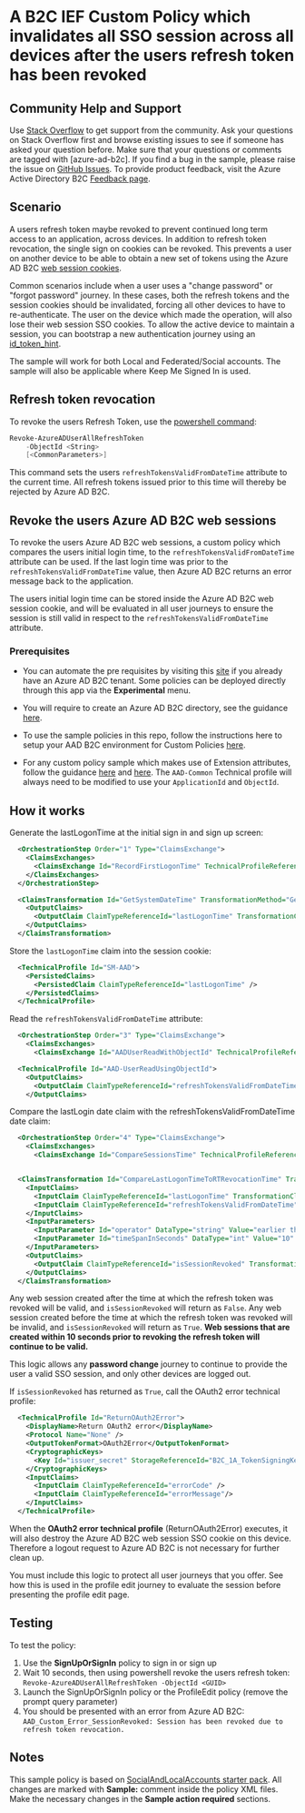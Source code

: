# A B2C IEF Custom Policy which invalidates all SSO session across all devices after the users refresh token has been revoked

## Community Help and Support
Use [Stack Overflow](https://stackoverflow.com/questions/tagged/azure-ad-b2c) to get support from the community. Ask your questions on Stack Overflow first and browse existing issues to see if someone has asked your question before. Make sure that your questions or comments are tagged with [azure-ad-b2c].
If you find a bug in the sample, please raise the issue on [GitHub Issues](https://github.com/azure-ad-b2c/samples/issues).
To provide product feedback, visit the Azure Active Directory B2C [Feedback page](https://feedback.azure.com/forums/169401-azure-active-directory?category_id=160596).

## Scenario
A users refresh token maybe revoked to prevent continued long term access to an application, across devices. In addition to refresh token revocation, the single sign on cookies can be revoked. This prevents a user on another device to be able to obtain a new set of tokens using the Azure AD B2C [web session cookies](https://docs.microsoft.com/en-us/azure/active-directory-b2c/session-behavior?pivots=b2c-custom-policy#configure-azure-ad-b2c-session-behavior).

Common scenarios include when a user uses a "change password" or "forgot password" journey. In these cases, both the refresh tokens and the session cookies should be invalidated, forcing all other devices to have to re-authenticate. The user on the device which made the operation, will also lose their web session SSO cookies. To allow the active device to maintain a session, you can bootstrap a new authentication journey using an [id_token_hint](https://docs.microsoft.com/azure/active-directory-b2c/id-token-hint).

The sample will work for both Local and Federated/Social accounts. 
The sample will also be applicable where Keep Me Signed In is used.

## Refresh token revocation
To revoke the users Refresh Token, use the [powershell command](https://docs.microsoft.com/en-us/powershell/module/azuread/revoke-azureaduserallrefreshtoken?view=azureadps-2.0):
```powershell
Revoke-AzureADUserAllRefreshToken
    -ObjectId <String>
    [<CommonParameters>]
```

This command sets the users `refreshTokensValidFromDateTime` attribute to the current time. All refresh tokens issued prior to this time will thereby be rejected by Azure AD B2C.

## Revoke the users Azure AD B2C web sessions
To revoke the users Azure AD B2C web sessions, a custom policy which compares the users initial login time, to the `refreshTokensValidFromDateTime` attribute can be used. If the last login time was prior to the  `refreshTokensValidFromDateTime` value, then Azure AD B2C returns an error message back to the application.

The users initial login time can be stored inside the Azure AD B2C web session cookie, and will be evaluated in all user journeys to ensure the session is still valid in respect to the `refreshTokensValidFromDateTime` attribute.

### Prerequisites
- You can automate the pre requisites by visiting this [site](https://aka.ms/iefsetup) if you already have an Azure AD B2C tenant. Some policies can be deployed directly through this app via the **Experimental** menu.

- You will require to create an Azure AD B2C directory, see the guidance [here](https://docs.microsoft.com/en-us/azure/active-directory-b2c/tutorial-create-tenant).

- To use the sample policies in this repo, follow the instructions here to setup your AAD B2C environment for Custom Policies [here](https://docs.microsoft.com/en-us/azure/active-directory-b2c/active-directory-b2c-get-started-custom).

- For any custom policy sample which makes use of Extension attributes, follow the guidance [here](https://docs.microsoft.com/en-us/azure/active-directory-b2c/active-directory-b2c-create-custom-attributes-profile-edit-custom#create-a-new-application-to-store-the-extension-properties) and [here](https://docs.microsoft.com/en-us/azure/active-directory-b2c/active-directory-b2c-create-custom-attributes-profile-edit-custom#modify-your-custom-policy-to-add-the-applicationobjectid). The `AAD-Common` Technical profile will always need to be modified to use your `ApplicationId` and `ObjectId`.

## How it works

Generate the lastLogonTime at the initial sign in and sign up screen:
```xml
  <OrchestrationStep Order="1" Type="ClaimsExchange">
    <ClaimsExchanges>
      <ClaimsExchange Id="RecordFirstLogonTime" TechnicalProfileReferenceId="CT-RecordFirstLogonTime" />
    </ClaimsExchanges>
  </OrchestrationStep>

  <ClaimsTransformation Id="GetSystemDateTime" TransformationMethod="GetCurrentDateTime">
    <OutputClaims>
      <OutputClaim ClaimTypeReferenceId="lastLogonTime" TransformationClaimType="currentDateTime" />
    </OutputClaims>
  </ClaimsTransformation>
```

Store the `lastLogonTime` claim into the session cookie:
```xml
  <TechnicalProfile Id="SM-AAD">
    <PersistedClaims>
      <PersistedClaim ClaimTypeReferenceId="lastLogonTime" />
    </PersistedClaims>
  </TechnicalProfile>
```

Read the `refreshTokensValidFromDateTime` attribute:
```xml
  <OrchestrationStep Order="3" Type="ClaimsExchange">
    <ClaimsExchanges>
      <ClaimsExchange Id="AADUserReadWithObjectId" TechnicalProfileReferenceId="AAD-UserReadUsingObjectId" />
```

```xml
  <TechnicalProfile Id="AAD-UserReadUsingObjectId">
    <OutputClaims>
      <OutputClaim ClaimTypeReferenceId="refreshTokensValidFromDateTime" PartnerClaimType="refreshTokensValidFromDateTime"/>
    </OutputClaims>
```

Compare the lastLogin date claim with the refreshTokensValidFromDateTime date claim:
```xml
  <OrchestrationStep Order="4" Type="ClaimsExchange">
    <ClaimsExchanges>
      <ClaimsExchange Id="CompareSessionsTime" TechnicalProfileReferenceId="CT-CompareSessionTime" />


  <ClaimsTransformation Id="CompareLastLogonTimeToRTRevocationTime" TransformationMethod="DateTimeComparison">
    <InputClaims>
      <InputClaim ClaimTypeReferenceId="lastLogonTime" TransformationClaimType="firstDateTime" />
      <InputClaim ClaimTypeReferenceId="refreshTokensValidFromDateTime" TransformationClaimType="secondDateTime" />
    </InputClaims>
    <InputParameters>
      <InputParameter Id="operator" DataType="string" Value="earlier than" />
      <InputParameter Id="timeSpanInSeconds" DataType="int" Value="10" />
    </InputParameters>
    <OutputClaims>
      <OutputClaim ClaimTypeReferenceId="isSessionRevoked" TransformationClaimType="result" />
    </OutputClaims>
  </ClaimsTransformation>
```

Any web session created after the time at which the refresh token was revoked will be valid, and `isSessionRevoked` will return as `False`.
Any web session created before the time at which the refresh token was revoked will be invalid, and `isSessionRevoked` will return as `True`.
**Web sessions that are created within 10 seconds prior to revoking the refresh token will continue to be valid.**

This logic allows any **password change** journey to continue to provide the user a valid SSO session, and only other devices are logged out.

If `isSessionRevoked` has returned as `True`, call the OAuth2 error technical profile:
```xml
  <TechnicalProfile Id="ReturnOAuth2Error">
    <DisplayName>Return OAuth2 error</DisplayName>
    <Protocol Name="None" />
    <OutputTokenFormat>OAuth2Error</OutputTokenFormat>
    <CryptographicKeys>
      <Key Id="issuer_secret" StorageReferenceId="B2C_1A_TokenSigningKeyContainer" />
    </CryptographicKeys>
    <InputClaims>
      <InputClaim ClaimTypeReferenceId="errorCode" />
      <InputClaim ClaimTypeReferenceId="errorMessage"/>
    </InputClaims>
  </TechnicalProfile>
```

When the **OAuth2 error technical profile** (ReturnOAuth2Error) executes, it will also destroy the Azure AD B2C web session SSO cookie on this device. Therefore a logout request to Azure AD B2C is not necessary for further clean up.

You must include this logic to protect all user journeys that you offer. See how this is used in the profile edit journey to evaluate the session before presenting the profile edit page.

## Testing
To test the policy:
1. Use the **SignUpOrSignIn** policy to sign in or sign up
1. Wait 10 seconds, then using powershell revoke the users refresh token: `Revoke-AzureADUserAllRefreshToken -ObjectId <GUID>`
1. Launch the SignUpOrSignIn policy or the ProfileEdit policy (remove the prompt query parameter)
1. You should be presented with an error from Azure AD B2C: `AAD_Custom_Error_SessionRevoked: Session has been revoked due to refresh token revocation.`
 
## Notes
This sample policy is based on [SocialAndLocalAccounts starter pack](https://github.com/Azure-Samples/active-directory-b2c-custom-policy-starterpack/tree/master/SocialAndLocalAccounts). All changes are marked with **Sample:** comment inside the policy XML files. Make the necessary changes in the **Sample action required** sections. 
